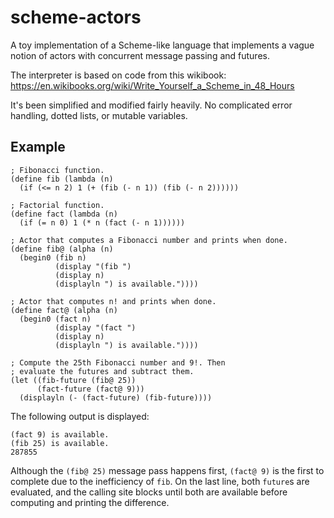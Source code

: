 # scheme-actors

A toy implementation of a Scheme-like language that implements a vague notion of actors with concurrent message passing and futures.

The interpreter is based on code from this wikibook: https://en.wikibooks.org/wiki/Write_Yourself_a_Scheme_in_48_Hours

It's been simplified and modified fairly heavily. No complicated error handling, dotted lists, or mutable variables.

## Example

    ; Fibonacci function.
    (define fib (lambda (n)
      (if (<= n 2) 1 (+ (fib (- n 1)) (fib (- n 2))))))

    ; Factorial function.
    (define fact (lambda (n)
      (if (= n 0) 1 (* n (fact (- n 1))))))

    ; Actor that computes a Fibonacci number and prints when done.
    (define fib@ (alpha (n)
      (begin0 (fib n)
              (display "(fib ")
              (display n)
              (displayln ") is available."))))

    ; Actor that computes n! and prints when done.
    (define fact@ (alpha (n)
      (begin0 (fact n)
              (display "(fact ")
              (display n)
              (displayln ") is available."))))

    ; Compute the 25th Fibonacci number and 9!. Then
    ; evaluate the futures and subtract them.
    (let ((fib-future (fib@ 25))
          (fact-future (fact@ 9)))
      (displayln (- (fact-future) (fib-future))))

The following output is displayed:

    (fact 9) is available.
    (fib 25) is available.
    287855

Although the `(fib@ 25)` message pass happens first, `(fact@ 9)` is the first to complete due to the inefficiency of `fib`. On the last line, both `future`s are evaluated, and the calling site blocks until both are available before computing and printing the difference.
